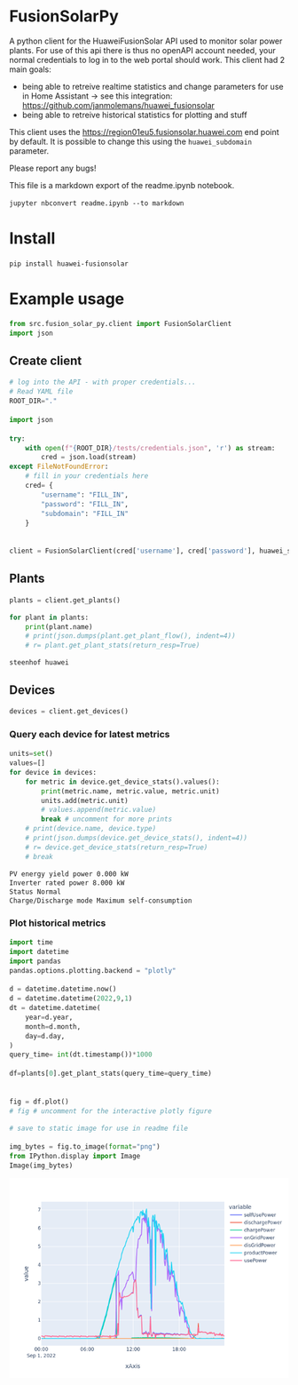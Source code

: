 # FusionSolarPy



A python client for the HuaweiFusionSolar API used to monitor solar power plants.
For use of this api there is thus no openAPI account needed, your normal credentials to log in to the web portal should work.
This client had 2 main goals: 
- being able to retreive realtime statistics and change parameters for use in Home Assistant -> see this integration: https://github.com/janmolemans/huawei_fusionsolar
- being able to retreive historical statistics for plotting and stuff

This client uses the https://region01eu5.fusionsolar.huawei.com end point by default. It is
possible to change this using the `huawei_subdomain` parameter. 

Please report any bugs!

This file is a markdown export of the readme.ipynb notebook.

```jupyter nbconvert readme.ipynb --to markdown```

# Install

`pip install huawei-fusionsolar`

# Example usage


```python
from src.fusion_solar_py.client import FusionSolarClient
import json
```

## Create client


```python
# log into the API - with proper credentials...
# Read YAML file
ROOT_DIR="."

import json

try:
    with open(f"{ROOT_DIR}/tests/credentials.json", 'r') as stream:
        cred = json.load(stream)
except FileNotFoundError:
    # fill in your credentials here
    cred= {
        "username": "FILL_IN",
        "password": "FILL_IN",
        "subdomain": "FILL_IN"
    }
    

client = FusionSolarClient(cred['username'], cred['password'], huawei_subdomain=cred['subdomain'])
```

## Plants


```python
plants = client.get_plants()
```


```python
for plant in plants:
    print(plant.name)
    # print(json.dumps(plant.get_plant_flow(), indent=4))
    # r= plant.get_plant_stats(return_resp=True)
```

    steenhof huawei


## Devices


```python
devices = client.get_devices()
```

### Query each device for latest metrics


```python
units=set()
values=[]
for device in devices:
    for metric in device.get_device_stats().values():
        print(metric.name, metric.value, metric.unit)
        units.add(metric.unit)
        # values.append(metric.value)
        break # uncomment for more prints
    # print(device.name, device.type)
    # print(json.dumps(device.get_device_stats(), indent=4))
    # r= device.get_device_stats(return_resp=True)
    # break
```

    PV energy yield power 0.000 kW
    Inverter rated power 8.000 kW
    Status Normal 
    Charge/Discharge mode Maximum self-consumption 


### Plot historical metrics


```python
import time
import datetime
import pandas
pandas.options.plotting.backend = "plotly"

d = datetime.datetime.now()
d = datetime.datetime(2022,9,1)
dt = datetime.datetime(
    year=d.year,
    month=d.month,
    day=d.day,
)
query_time= int(dt.timestamp())*1000

df=plants[0].get_plant_stats(query_time=query_time)


fig = df.plot()
# fig # uncomment for the interactive plotly figure
```


```python
# save to static image for use in readme file

img_bytes = fig.to_image(format="png")
from IPython.display import Image
Image(img_bytes)
```




    
![png](readme_files/readme_18_0.png)
    


